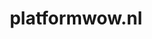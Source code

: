 ---
layout: post
title:  "platformwow.nl"
internal_url:  "/data/platformwow.nl.html"
categories: dutchgov
---
